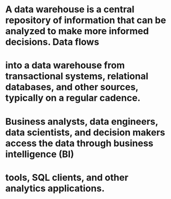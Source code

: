 
# A data warehouse is a central repository of information that can be analyzed to make more informed decisions. Data flows 
# into a data warehouse from transactional systems, relational databases, and other sources, typically on a regular cadence. 
# Business analysts, data engineers, data scientists, and decision makers access the data through business intelligence (BI) 
# tools, SQL clients, and other analytics applications.